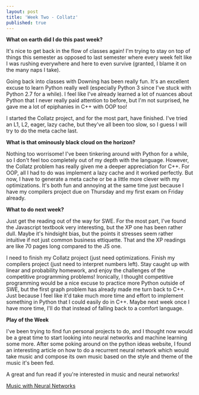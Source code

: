 ```yaml
---
layout: post
title: 'Week Two - Collatz'
published: true
---
```

**What on earth did I do this past week?**

  It's nice to get back in the flow of classes again! I'm trying to stay on top of things this semester as opposed to last semester where every week felt like I was rushing everywhere and here to even survive (granted, I blame it on the many naps I take). 
  
  Going back into classes with Downing has been really fun. It's an excellent excuse to learn Python really well (especially Python 3 since I've stuck with Python 2.7 for a while). I feel like I've already learned a lot of nuances about Python that I never really paid attention to before, but I'm not surprised, he gave me a lot of epiphanies in C++ with OOP too!
  
  I started the Collatz project, and for the most part, have finished. I've tried an L1, L2, eager, lazy cache, but they've all been too slow, so I guess I will try to do the meta cache last.
  
**What is that ominously black cloud on the horizon?**

Nothing too worrisome! I've been tinkering around with Python for a while, so I don't feel too completely out of my depth with the language. However, the Collatz problem has really given me a deeper appreciation for C++. For OOP, all I had to do was implement a lazy cache and it worked perfectly. But now, I have to generate a meta cache or be a little more clever with my optimizations. It's both fun and annoying at the same time just because I have my compilers project due on Thursday and my first exam on Friday already.

**What to do next week?**

  Just get the reading out of the way for SWE. For the most part, I've found the Javascript textbook very interesting, but the XP one has been rather dull. Maybe it's hindsight bias, but the points it stresses seem rather intuitive if not just common business ettiquette. That and the XP readings are like 70 pages long compared to the JS one. 
  
  I need to finish my Collatz project (just need optimizations. Finish my compilers project (just need to interpret numbers left). Stay caught up with linear and probability homework, and enjoy the challenges of the competitive programming problems! Ironically, I thought competitive programming would be a nice excuse to practice more Python outside of SWE, but the first graph problem has already made me turn back to C++. Just because I feel like it'd take much more time and effort to implement something in Python that I could easily do in C++. Maybe next week once I have more time, I'll do that instead of falling back to a comfort language. 

**Play of the Week**
  
  I've been trying to find fun personal projects to do, and I thought now would be a great time to start looking into neural networks and machine learning some more. After some poking around on the python ideas website, I found an interesting article on how to do a recurrent neural network which would take music and compose its own music based on the style and theme of the music it's been fed. 
  
  A great and fun read if you're interested in music and neural networks!
  
  [Music with Neural Networks](http://www.hexahedria.com/2015/08/03/composing-music-with-recurrent-neural-networks/)
